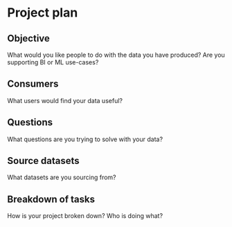 # Project plan 

## Objective 
What would you like people to do with the data you have produced? Are you supporting BI or ML use-cases? 

## Consumers 
What users would find your data useful?

## Questions 
What questions are you trying to solve with your data? 

## Source datasets 
What datasets are you sourcing from?

## Breakdown of tasks 
How is your project broken down? Who is doing what?

